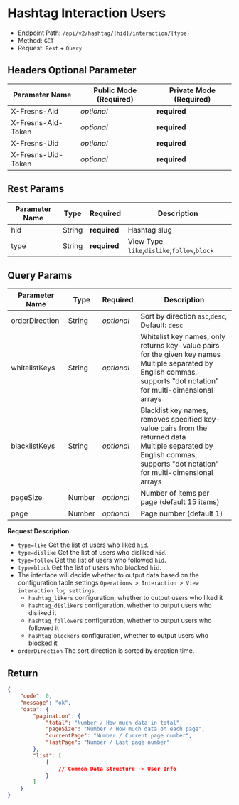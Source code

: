 # Hashtag Interaction Users

- Endpoint Path: `/api/v2/hashtag/{hid}/interaction/{type}`
- Method: `GET`
- Request: `Rest` + `Query`

## Headers Optional Parameter

| Parameter Name | Public Mode (Required) | Private Mode (Required) |
| --- | --- | --- |
| X-Fresns-Aid | *optional* | **required** |
| X-Fresns-Aid-Token | *optional* | **required** |
| X-Fresns-Uid | *optional* | **required** |
| X-Fresns-Uid-Token | *optional* | **required** |

## Rest Params

| Parameter Name | Type | Required | Description |
| --- | --- | --- | --- |
| hid | String | **required** | Hashtag slug |
| type | String | **required** | View Type `like`,`dislike`,`follow`,`block` |

## Query Params

| Parameter Name | Type | Required | Description |
| --- | --- | --- | --- |
| orderDirection | String | *optional* | Sort by direction `asc`,`desc`, Default: `desc` |
| whitelistKeys | String | *optional* | Whitelist key names, only returns key-value pairs for the given key names<br>Multiple separated by English commas, supports "dot notation" for multi-dimensional arrays |
| blacklistKeys | String | *optional* | Blacklist key names, removes specified key-value pairs from the returned data<br>Multiple separated by English commas, supports "dot notation" for multi-dimensional arrays |
| pageSize | Number | *optional* | Number of items per page (default 15 items) |
| page | Number | *optional* | Page number (default 1) |

**Request Description**

- `type=like` Get the list of users who liked `hid`.
- `type=dislike` Get the list of users who disliked `hid`.
- `type=follow` Get the list of users who followed `hid`.
- `type=block` Get the list of users who blocked `hid`.
- The interface will decide whether to output data based on the configuration table settings `Operations > Interaction > View interaction log settings`.
    - `hashtag_likers` configuration, whether to output users who liked it
    - `hashtag_dislikers` configuration, whether to output users who disliked it
    - `hashtag_followers` configuration, whether to output users who followed it
    - `hashtag_blockers` configuration, whether to output users who blocked it
- `orderDirection` The sort direction is sorted by creation time.

## Return

```json
{
    "code": 0,
    "message": "ok",
    "data": {
        "pagination": {
            "total": "Number / How much data in total",
            "pageSize": "Number / How much data on each page",
            "currentPage": "Number / Current page number",
            "lastPage": "Number / Last page number"
        },
        "list": [
            {
                // Common Data Structure -> User Info
            }
        ]
    }
}
```
